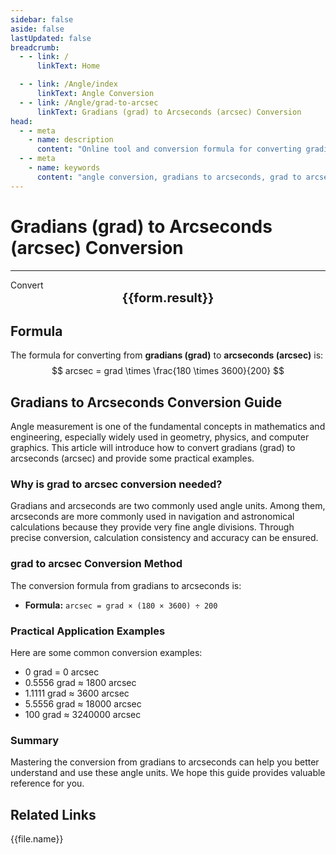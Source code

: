 ```yaml
---
sidebar: false
aside: false
lastUpdated: false
breadcrumb:
  - - link: /
      linkText: Home

  - - link: /Angle/index
      linkText: Angle Conversion
  - - link: /Angle/grad-to-arcsec
      linkText: Gradians (grad) to Arcseconds (arcsec) Conversion
head:
  - - meta
    - name: description
      content: "Online tool and conversion formula for converting gradians (grad) to arcseconds (arcsec). Provides an easy-to-use angle unit conversion calculator."
  - - meta
    - name: keywords
      content: "angle conversion, gradians to arcseconds, grad to arcsec conversion, online calculator, math tools, unit conversion"
---
```

# Gradians (grad) to Arcseconds (arcsec) Conversion
---
<script setup>
import { onMounted, reactive, inject, ref } from 'vue'
import { NButton, NForm, NFormItem, NInput, NInputNumber, NSelect, NCard, useMessage,NGrid ,NGi } from 'naive-ui'
import { defineClientComponent } from 'vitepress'
import { Angle } from '../files';
const convert = inject('convert')

const form = reactive({
  number: null,
  result: '',
})

const convertHandler = () => {
  if (form.number !== null && !isNaN(form.number)) {
    const convertedValue = parseFloat(form.number) * 180 * 3600 / 200
    form.result = `${form.number}grad = ${convertedValue.toFixed(4)}arcsec`
  } else {
    form.result = 'Please enter a valid number.'
  }
}
</script>

<n-form size="large" :model="form">
  <n-form-item label="Gradians (grad)">
    <n-input-number v-model:value="form.number" placeholder="Enter gradians" style="width: 100%" />
  </n-form-item>
  <n-form-item>
    <n-button type="info" @click="convertHandler" block>Convert</n-button>
  </n-form-item>
</n-form>

<n-card  embedded :bordered="false" hoverable>
  <div  style="text-align:center;font-size:20px;">
    <strong>{{form.result}}</strong>
  </div>
</n-card>

## Formula

The formula for converting from **gradians (grad)** to **arcseconds (arcsec)** is:
$$ arcsec = grad \times \frac{180 \times 3600}{200} $$

## Gradians to Arcseconds Conversion Guide

Angle measurement is one of the fundamental concepts in mathematics and engineering, especially widely used in geometry, physics, and computer graphics. This article will introduce how to convert gradians (grad) to arcseconds (arcsec) and provide some practical examples.

### Why is grad to arcsec conversion needed?

Gradians and arcseconds are two commonly used angle units. Among them, arcseconds are more commonly used in navigation and astronomical calculations because they provide very fine angle divisions. Through precise conversion, calculation consistency and accuracy can be ensured.

### grad to arcsec Conversion Method

The conversion formula from gradians to arcseconds is:

- **Formula:** `arcsec = grad × (180 × 3600) ÷ 200`

### Practical Application Examples

Here are some common conversion examples:

- 0 grad = 0 arcsec
- 0.5556 grad ≈ 1800 arcsec
- 1.1111 grad ≈ 3600 arcsec
- 5.5556 grad ≈ 18000 arcsec
- 100 grad ≈ 3240000 arcsec

### Summary

Mastering the conversion from gradians to arcseconds can help you better understand and use these angle units. We hope this guide provides valuable reference for you.

## Related Links
<n-grid x-gap="12" :cols="2">
  <n-gi v-for="(file, index) in Angle" :key="index">
    <n-button
      text
      tag="a"
      :href="file.path"
      type="info"
    >
      {{file.name}}
    </n-button>
  </n-gi>
</n-grid>